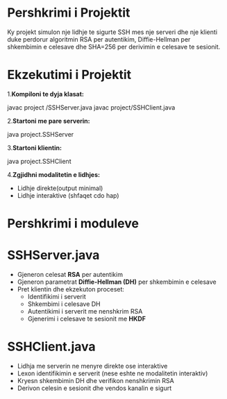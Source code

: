 # Pershkrimi i Projektit

Ky projekt simulon nje lidhje te sigurte SSH mes nje serveri dhe nje klienti duke perdorur algoritmin RSA per autentikim, Diffie-Hellman per shkembimin e celesave dhe SHA=256 per derivimin e celesave te sesionit.

# Ekzekutimi i Projektit

1.**Kompiloni te dyja klasat:**

  javac project /SSHServer.java
  javac project/SSHClient.java

2.**Startoni me pare serverin:**

  java project.SSHServer

3.**Startoni klientin:**

  java project.SSHClient

4.**Zgjidhni modalitetin e lidhjes:**

  - Lidhje direkte(output minimal)
  - Lidhje interaktive (shfaqet cdo hap)


# Pershkrimi i moduleve 

# SSHServer.java
- Gjeneron celesat **RSA** per autentikim
- Gjeneron parametrat **Diffie-Hellman (DH)** per shkembimin e celesave
- Pret klientin dhe ekzekuton proceset:
   - Identifikimi i serverit
   - Shkembimi i celesave DH
   - Autentikimi i serverit me nenshkrim RSA
   - Gjenerimi i celesave te sesionit me **HKDF**

# SSHClient.java
- Lidhja me serverin ne menyre direkte ose interaktive
- Lexon identifikimin e serverit (nese eshte ne modalitetin interaktiv)
- Kryesn shkembimin DH dhe verifikon nenshkrimin RSA
- Derivon celesin e sesionit dhe vendos kanalin e sigurt

